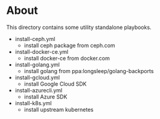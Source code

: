 # About

This directory contains some utility standalone playbooks.

* install-ceph.yml
   * install ceph package from ceph.com
* install-docker-ce.yml
   * install docker-ce from docker.com
* install-golang.yml
   * install golang from ppa:longsleep/golang-backports
* install-gcloud.yml
   * install Google Cloud SDK
* install-azurecli.yml
   * install Azure SDK
* install-k8s.yml
   * install upstream kubernetes

